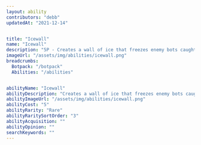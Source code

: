```yaml
---
layout: ability
contributors: "debb"
updatedAt: "2021-12-14"


title: "Icewall"
name: "Icewall"
description: "5P - Creates a wall of ice that freezes enemy bots caught in it"
imageUrl: "/assets/img/abilities/icewall.png"
breadcrumbs:
  Botpack: "/botpack"
  Abilities: "/abilities"


abilityName: "Icewall"
abilityDescription: "Creates a wall of ice that freezes enemy bots caught in it"
abilityImageUrl: "/assets/img/abilities/icewall.png"
abilityCost: "5"
abilityRarity: "Rare"
abilityRaritySortOrder: "3"
abilityAcquisition: ""
abilityOpinion: ""
searchKeywords: ""
---
```



